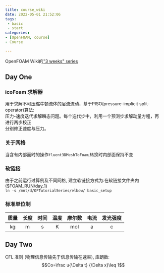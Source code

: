 ```yaml
---
title: course_wiki
date: 2022-05-01 21:52:06
tags:
 - basic
 - start
categories:
- [OpenFOAM, course]
- Course

---
```


OpenFOAM Wiki的["3 weeks" series](https://wiki.openfoam.com/index.php?title=%223_weeks%22_series)

## Day One

### icoFoam 求解器
用于求解不可压缩牛顿流体的层流流动，基于PISO(pressure-implicit split-operator)算法:  
压力-速度迭代求解瞬态问题。每个迭代步中，利用一个预测步求解动量方程，再进行两步校正  
分别修正速度与压力。

### 关于网格  
当含有内部面时的操作`fluent3DMeshToFoam`,转换时内部面保持不变

### 软链接
由于之前运行过算例及不同网格, 建立软链接方式为:在软链接文件夹内($FOAM_RUN/day_1)  
`ln -s /mnt/d/OFTutorialSeries/elbow/ basic_setup`

### 标准单位制

|质量|长度|时间|温度|摩尔数|电流|发光强度|
|:----:|:---:|:---:|:---:|:---:|:---:|:---:|
|kg|m|s|K|mol|a|c|


## Day Two

CFL 准则 (物理信息传输先于信息传输在速率), 库朗数:
$$Co=\frac u{\Delta t} {\Delta x}\leq 1$$